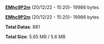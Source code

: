 [**EMhc9P2m**](/data/EMhc9P2m.txt) (20/12/22 - 15:20)- 19986 bytes

[**EMhc9P2m**](/data/EMhc9P2m.txt) (20/12/22 - 15:20)- 19986 bytes

**Total Datas**: 881

**Total Size**: 5.65 MB / 5.6 MB